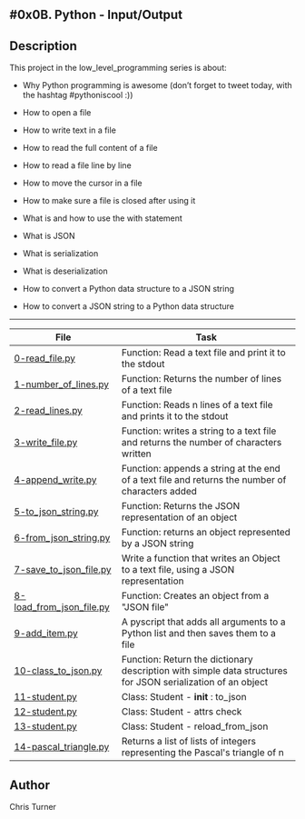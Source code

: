 #0x0B. Python - Input/Output
---
## Description

This project in the low_level_programming series is about:

* Why Python programming is awesome (don’t forget to tweet today, with the hashtag #pythoniscool :))

* How to open a file

* How to write text in a file

* How to read the full content of a file

* How to read a file line by line

* How to move the cursor in a file

* How to make sure a file is closed after using it

* What is and how to use the with statement

* What is JSON

* What is serialization

* What is deserialization

* How to convert a Python data structure to a JSON string

* How to convert a JSON string to a Python data structure

---
File|Task
---|---
[0-read_file.py ](./0-read_file.py ) | Function: Read a text file and print it to the stdout
[1-number_of_lines.py ](./1-number_of_lines.py ) | Function: Returns the number of lines of a text file
[2-read_lines.py ](./2-read_lines.py ) | Function: Reads n lines of a text file and prints it to the stdout
[3-write_file.py ](./3-write_file.py ) | Function: writes a string to a text file and returns the number of characters written
[4-append_write.py ](./4-append_write.py ) | Function: appends a string at the end of a text file and returns the number of characters added
[5-to_json_string.py ](./5-to_json_string.py ) | Function: Returns the JSON representation of an object
[6-from_json_string.py ](./6-from_json_string.py ) | Function: returns an object represented by a JSON string
[7-save_to_json_file.py ](./7-save_to_json_file.py ) | Write a function that writes an Object to a text file, using a JSON representation
[8-load_from_json_file.py ](./8-load_from_json_file.py ) | Function: Creates an object from a "JSON file"
[9-add_item.py ](./9-add_item.py ) | A pyscript that adds all arguments to a Python list and then saves them to a file
[10-class_to_json.py ](./10-class_to_json.py ) | Function: Return the dictionary description with simple data structures for JSON serialization of an object
[11-student.py ](./11-student.py ) | Class: Student - __init__ : to_json
[12-student.py ](./12-student.py ) | Class: Student - attrs check
[13-student.py ](./13-student.py ) | Class: Student - reload_from_json
[14-pascal_triangle.py ](./14-pascal_triangle.py ) | Returns a list of lists of integers representing the Pascal's triangle of n

## Author
 Chris Turner
